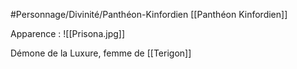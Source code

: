 #Personnage/Divinité/Panthéon-Kinfordien [[Panthéon Kinfordien]] 

Apparence :
![[Prisona.jpg]]

Démone de la Luxure, femme de [[Terigon]]